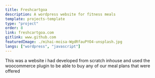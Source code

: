 ```yaml
---
title: Freshcartgoa
description: A wordpress website for fitness meals 
template: projects-template
type: "project"
order: 8
link: freshcartgoa.com
gitlink: www.github.com
featuredImage: ./mihai-moisa-WgdRfauPYO4-unsplash.jpg
langs: ["wordpress", "javascript"]
---
```


This was a website i had developed from scratch inhouse and used the woocommerce plugin to be able to buy any of our meal plans that were offered
